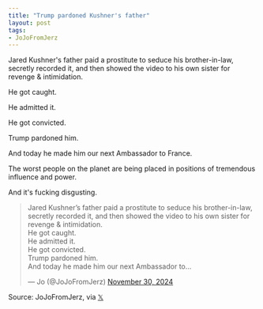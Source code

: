 ```yaml
---
title: "Trump pardoned Kushner's father"
layout: post
tags:
- JoJoFromJerz
---
```


Jared Kushner's father paid a prostitute to seduce his brother-in-law, secretly recorded it, and then showed the video to his own sister for revenge & intimidation.

He got caught.

He admitted it.

He got convicted.

Trump pardoned him.

And today he made him our next Ambassador to France.

The worst people on the planet are being placed in positions of tremendous influence and power.

And it's fucking disgusting.

<blockquote class="twitter-tweet"><p lang="en" dir="ltr">Jared Kushner’s father paid a prostitute to seduce his brother-in-law, secretly recorded it, and then showed the video to his own sister for revenge &amp; intimidation.<br>He got caught.<br>He admitted it.<br>He got convicted.<br>Trump pardoned him.<br>And today he made him our next Ambassador to…</p>&mdash; Jo (@JoJoFromJerz) <a href="https://twitter.com/JoJoFromJerz/status/1862945304724787419?ref_src=twsrc%5Etfw">November 30, 2024</a></blockquote> <script async src="https://platform.twitter.com/widgets.js" charset="utf-8"></script>

Source: JoJoFromJerz, via [𝕏](https://x.com)
